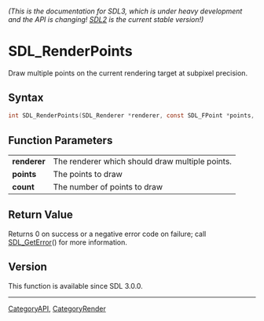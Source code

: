 ###### (This is the documentation for SDL3, which is under heavy development and the API is changing! [SDL2](https://wiki.libsdl.org/SDL2/) is the current stable version!)
# SDL_RenderPoints

Draw multiple points on the current rendering target at subpixel precision.

## Syntax

```c
int SDL_RenderPoints(SDL_Renderer *renderer, const SDL_FPoint *points, int count);

```

## Function Parameters

|                  |                                                 |
| ---------------- | ----------------------------------------------- |
| **renderer**     | The renderer which should draw multiple points. |
| **points**       | The points to draw                              |
| **count**        | The number of points to draw                    |

## Return Value

Returns 0 on success or a negative error code on failure; call
[SDL_GetError](SDL_GetError)() for more information.

## Version

This function is available since SDL 3.0.0.

----
[CategoryAPI](CategoryAPI), [CategoryRender](CategoryRender)

